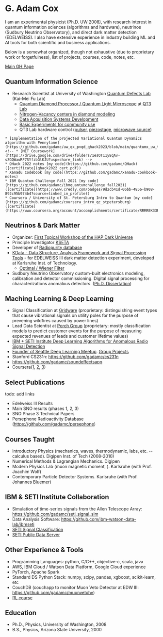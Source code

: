 # G. Adam Cox

I am an experimental physicist (Ph.D. UW 2008), with research interest in quantum information sciences (algorithms and hardware),
neutrinos (Sudbury Neutrino Observatory), and direct dark matter
detection (EDELWEISS). I also have extensive experience in industry building ML and AI tools for both scientific and business applications.

Below is a somewhat organized, though not exhaustive (due to proprietary work or forgetfulness), list of projects, courses, code, notes, etc.

[Main GH Page](https://github.com/gadamc)

## Quantum Information Science
  * Research Scientist at University of Washington [Quantum Defects Lab](https://sites.google.com/uw.edu/optospintronics-lab/-/defects-in-diamond) (Kai-Mei Fu Lab)
    * [Quantum Diamond Processor / Quantum Light Microscope](https://sites.google.com/uw.edu/qt3-lab/projects) at [QT3 Lab](https://sites.google.com/uw.edu/qt3-lab/home)
    * [Nitrogen-Vacancy centers in diamond modeling](https://github.com/gadamc/nvmodels)
    * [Data Acquisition Systems Development](https://github.com/qt3uw/qt3-utils)
    * [Basic Experiments for community use](https://github.com/gadamc/qt3-default-experiments)
    * QT3 Lab hardware control ([pulser](https://github.com/qt3uw/qcsapphire), [piezostage](https://github.com/qt3uw/nipiezeojenapy), [microwave source](https://github.com/qt3uw/qt3RFSynthControl))
  <!-- * Quantum Computing Experience -->
    * [Implementation of the projected Variational Quantum Dynamics algorithm with Pennylane](https://github.com/gadamc/uw_qx_pvqd_qhack2023/blob/main/quantumx_uw_team_writeup.pdf)
    <!-- * [MIT Coursework](https://drive.google.com/drive/folders/1esOT11y8qAv-sZGQWauRF7SYfibGlKJU?usp=share_link) -->
    * QHack 2022 notes [my code](https://github.com/gadamc/QHack) ([certificate](qhack2022_cert.pdf))
    * Xanadu Codebook [my code](https://github.com/gadamc/xanadu-cookbook-notes)
    * IBM Quantum Challenge Fall 2021 [my code](https://github.com/gadamc/ibmquantumchallenge_fall2021) ([certificate](https://www.credly.com/badges/9d2cb41d-06bb-4856-b908-892c95b974b4?source=linked_in_profile))
    * Coursera / University of St. Petersburg Intro to Quantum [my code](https://github.com/gadamc/coursera_intro_qc_stpetersburg)  ([certificate](https://www.coursera.org/account/accomplishments/certificate/RRRREK33UYNN))


## Neutrinos & Dark Matter

  * Organizer: [First Topical Workshop of the HAP Dark Universe](https://edelweiss.cloudant.com/dmworkshop/_design/app/index.html)
  * Principle Investigator [KSETA](https://www.kseta.kit.edu/about-us.php)
  * Developer of [Radiopurity database](https://github.com/radiopurity/persephone)
  * [KData - Data Structure, Analysis Framework and Signal Processing Tools](https://github.com/gadamc/kdata) - for EDELWEISS III dark matter detection experiment, developed at Karlsruhe Inst. of Technology.
    * [Optimal / Wiener Filter](https://github.com/gadamc/kdata/blob/master/kpta/KOptimalFilter.cxx)
  * Sudbury Neutrino Observatory custom-built electronics modeling, calibration and detector commissioning. Digital signal processing for characterizations anomalous detectors. ([Ph.D. Dissertation](https://sno.phy.queensu.ca/papers/CoxMobrandDissertationFinalSubmission.pdf))  

## Maching Learning & Deep Learning

  * Signal Classification at [Gridware](https://www.gridware.io) (proprietary: distinguishing event types that cause vibrational signals on utility poles for the purpose of prevening wildfires caused by power lines)
  * Lead Data Scientist at [Porch Group](https://porch.com) (proprietary: mostly classification models to predict customer events for the purpose of measuring expected revenues of leads and customer lifetime values)
  * [IBM + SETI Institute Deep Learning Algorithms for Anomalous Radio Signal Detection](https://arxiv.org/abs/1803.08624)
  * [Founder of Seattle Deep Learning Meetup](https://www.meetup.com/Seattle-Deep-Learning/). [Group Projects](https://github.com/deepseattle/projects)
  * Stanford CS231n: https://github.com/gadamc/cs231n
  * https://github.com/gadamc/soundeffectsapp
  * Coursera([1](https://coursera.org/share/a7cc379a8625edbbaf6577c0a8e8f2f1), [2](https://coursera.org/share/36b46f31a1a27c394e50a17d14220e3e), [3](https://coursera.org/share/a80387adb9fd0b1ff401da9cd5a0c990))


## Select Publications

todo: add links

  * Edelweiss III Results
  * Main SNO results (phases 1, 2, 3)
  * SNO Phase 3 Technical Papers
  * Persephone Radioactivity Database (https://github.com/gadamc/persephone)

## Courses Taught

  * Introductory Physics (mechanics, waves, thermodynamic, labs, etc. -- calculus based). Digipen Inst. of Tech (2008-2010)
  * Numerical Methods & Lagrangian Mechanics. Digipen
  * Modern Physics Lab (muon magnetic moment, ). Karlsruhe (with Prof. Joachim Wolf)
  * Contemporary Particle Detector Systems. Karlsruhe (with Prof. Johannes Bluemer)


## IBM & SETI Institute Collaboration

  * Simulation of time-series signals from the Allen Telescope Array: https://github.com/gadamc/seti_signal_sim
  * Data Analysis Software: https://github.com/ibm-watson-data-lab/ibmseti
  * [SETI Signal Classification](https://arxiv.org/abs/1803.08624)
  * [SETI Public Data Server](https://github.com/ibm-watson-data-lab/setigopublic)


## Other Experience & Tools

  * Programming Languages: python, C/C++, objective-c, scala, java
  * AWS, IBM Cloud / Watson Data Platform, Google Cloud experience
  * PyTorch, Apache Spark
  * Standard DS Python Stack: numpy, scipy, pandas, xgboost, scikit-learn, etc
  * CouchDB (couchapp to monitor Muon Veto Detector at EDW III: https://github.com/gadamc/muonvetohv)
  * [RL course](https://coursera.org/share/b9a3f53b1b82e02c0aba89487713c16b)


## Education

  * Ph.D., Physics, University of Washington, 2008
  * B.S., Physics, Arizona State University, 2000
